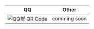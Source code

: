|QQ|  Other |
|---|---|
|<img  src="https://s1.ax1x.com/2022/12/17/zHjNuD.jpg" alt="QQ群 QR Code">|comming soon|
